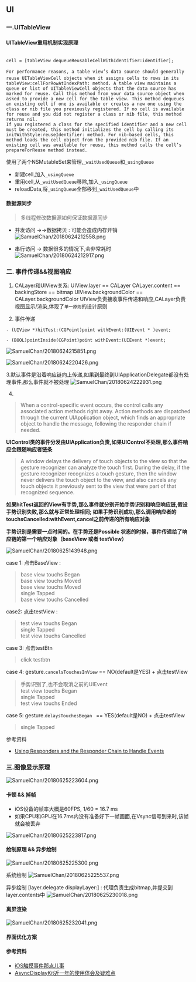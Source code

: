 ## UI

### 一.UITableView

#### UITableView重用机制实现原理
```objc

cell = [tableView dequeueReusableCellWithIdentifier:identifier];

For performance reasons, a table view’s data source should generally reuse UITableViewCell objects when it assigns cells to rows in its tableView:cellForRowAtIndexPath: method. A table view maintains a queue or list of UITableViewCell objects that the data source has marked for reuse. Call this method from your data source object when asked to provide a new cell for the table view. This method dequeues an existing cell if one is available or creates a new one using the class or nib file you previously registered. If no cell is available for reuse and you did not register a class or nib file, this method returns nil.
If you registered a class for the specified identifier and a new cell must be created, this method initializes the cell by calling its initWithStyle:reuseIdentifier: method. For nib-based cells, this method loads the cell object from the provided nib file. If an existing cell was available for reuse, this method calls the cell’s prepareForReuse method instead.
```
使用了两个NSMutableSet来管理,`_waitUsedQueue`和`_usingQueue`

- 新建cell,加入`_usingQueue`
- 重用cell,从`_waitUsedQueue`移除,加入`_usingQueue`
- reloadData,将`_usingQueue`全部移到`_waitUsedQueue`中

#### 数据源同步
> 多线程修改数据源如何保证数据源同步

- 并发访问 →→数据拷贝 : 可能会造成内存开销
![SamuelChan/20180624212558.png](http://ormqbgzmy.bkt.clouddn.com/SamuelChan/20180624212558.png)

- 串行访问 → 数据很多的情况下,会非常耗时
![SamuelChan/20180624212917.png](http://ormqbgzmy.bkt.clouddn.com/SamuelChan/20180624212917.png)

### 二. 事件传递&&视图响应
1. CALayer和UIView关系: 
UIView.layer == CALayer
CALayer.content == backingStore ==  bitmap
UIView.backgroundColor == CALayer.backgroundColor
UIView负责接收事件传递和响应,CALayer负责视图显示/渲染,体现了`单一原则`的设计原则

2. 事件传递

```objc
- (UIView *)hitTest:(CGPoint)point withEvent:(UIEvent * )event;

- (BOOL)pointInside(CGPoint)point withEvent:(UIEvent *)event;
```
![SamuelChan/20180624215851.png](http://ormqbgzmy.bkt.clouddn.com/SamuelChan/20180624215851.png)

![SamuelChan/20180624220426.png](http://ormqbgzmy.bkt.clouddn.com/SamuelChan/20180624220426.png)


3.默认事件是沿着响应链向上传递,如果到最终到UIApplicationDelegate都没有处理事件,那么事件就不被处理
![SamuelChan/20180624222931.png](http://ormqbgzmy.bkt.clouddn.com/SamuelChan/20180624222931.png)

4.
> When a control-specific event occurs, the control calls any associated action methods right away. Action methods are dispatched through the current UIApplication object, which finds an appropriate object to handle the message, following the responder chain if needed.

**UIControl类的事件分发由UIApplication负责,如果UIControl不处理,那么事件响应会跟随响应者链条**

> A window delays the delivery of touch objects to the view so that the gesture recognizer can analyze the touch first. During the delay, if the gesture recognizer recognizes a touch gesture, then the window never delivers the touch object to the view, and also cancels any touch objects it previously sent to the view that were part of that recognized sequence.

**如果hitTest返回的View有手势,那么事件就分别开始手势识别和响应响应链,假设手势识别失败,那么就与正常处理相同; 如果手势识别成功,那么调用响应者的touchsCancelled:withEvent,cancel之前传递的所有响应对象**

**手势识别是需要一点时间的。在手势还是Possible 状态的时候，事件传递给了响应链的第一个响应对象（baseView 或者 testView）**

![SamuelChan/20180625143948.png](http://ormqbgzmy.bkt.clouddn.com/SamuelChan/20180625143948.png)

case 1: 点击BaseView : 
>  base view touchs Began				
    base view touchs Moved			
    base view touchs Moved  			
    single Tapped			
   base view touchs Cancelled

case2: 点击testView :
>  test view touchs Began		
    single Tapped		
    test view touchs Cancelled		

case 3: 点击testBtn
>  click testbtn

case 4: gesture.`cancelsTouchesInView` == NO(default是YES)  + 点击testView
>  手势识别了,也不会取消之前的UIEvent				
    test view touchs Began		
    single Tapped		
    test view touchs Ended
    
case 5: gesture.`delaysTouchesBegan ` == YES(default是NO)  + 点击testView
>   single Tapped		


参考资料
- [Using Responders and the Responder Chain to Handle Events](https://developer.apple.com/documentation/uikit/touches_presses_and_gestures/using_responders_and_the_responder_chain_to_handle_events) 

### 三.图像显示原理

![SamuelChan/20180625223604.png](http://ormqbgzmy.bkt.clouddn.com/SamuelChan/20180625223604.png)

#### 卡顿 && 掉帧
- iOS设备的帧率大概是60FPS, 1/60 = 16.7 ms
- 如果CPU和GPU在16.7ms内没有准备好下一帧画面,在Vsync信号到来时,该帧就会被丢弃

![SamuelChan/20180625223817.png](http://ormqbgzmy.bkt.clouddn.com/SamuelChan/20180625223817.png)

#### 绘制原理 && 异步绘制
![SamuelChan/20180625225300.png](http://ormqbgzmy.bkt.clouddn.com/SamuelChan/20180625225300.png)

系统绘制
![SamuelChan/20180625225537.png](http://ormqbgzmy.bkt.clouddn.com/SamuelChan/20180625225537.png)

异步绘制
[layer.delegate displayLayer:] : 代理负责生成bitmap,并提交到layer.contents中
![SamuelChan/20180625230018.png](http://ormqbgzmy.bkt.clouddn.com/SamuelChan/20180625230018.png)

#### 离屏渲染

![SamuelChan/20180625232041.png](http://ormqbgzmy.bkt.clouddn.com/SamuelChan/20180625232041.png)

#### 界面优化方案
	


#### 参考资料
- [iOS触摸事件那点儿事](https://blog.gocy.tech/2016/11/19/iOS-touch-handling/)
- [AsyncDisplayKit近一年的使用体会及疑难点](http://qingmo.me/2017/07/21/asyndisplaykit/)

